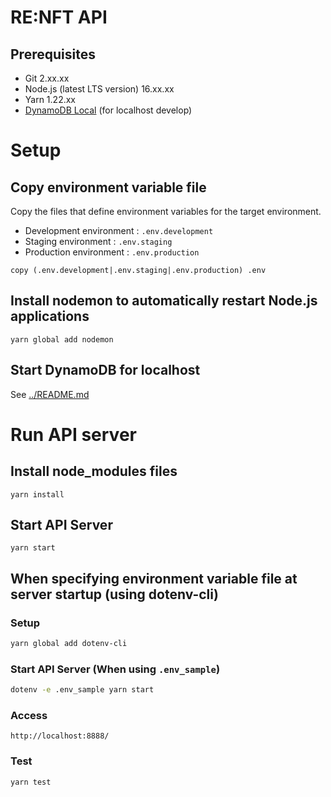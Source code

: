 # RE:NFT API
## Prerequisites
- Git 2.xx.xx
- Node.js (latest LTS version) 16.xx.xx
- Yarn 1.22.xx
- [DynamoDB Local](https://docs.aws.amazon.com/ja_jp/amazondynamodb/latest/developerguide/DynamoDBLocal.html) (for localhost develop)

# Setup
## Copy environment variable file

Copy the files that define environment variables for the target environment.

- Development environment : `.env.development`
- Staging environment : `.env.staging`
- Production environment : `.env.production`


```
copy (.env.development|.env.staging|.env.production) .env
```

## Install nodemon to automatically restart Node.js applications

```
yarn global add nodemon
```

## Start DynamoDB for localhost
See [../README.md](../README.md)

# Run API server

## Install node_modules files
```
yarn install 
```

## Start API Server
```
yarn start
```

## When specifying environment variable file at server startup (using dotenv-cli)

### Setup

```sh
yarn global add dotenv-cli
```

### Start API Server (When using `.env_sample`)

```sh
dotenv -e .env_sample yarn start
```

### Access
```
http://localhost:8888/
```

### Test
```
yarn test
```
